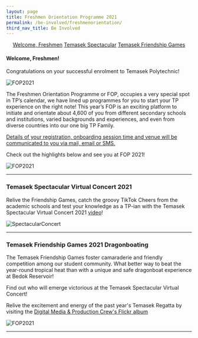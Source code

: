 ```yaml
---
layout: page
title: Freshmen Orientation Programme 2021
permalink: /be-involved/freshmenorientation/
third_nav_title: Be Involved
---
```

<div style="margin:2%; text-align:center">
    <a href="{{site.baseurl}}/be-involved/freshmenorientation/#welcome" class="bp-button">Welcome, Freshmen</a>
    <a href="{{site.baseurl}}/be-involved/freshmenorientation/#spectacular" class="bp-button">Temasek Spectacular</a>
    <a href="{{site.baseurl}}/be-involved/diploma_interest_groups#friendshipgames" class="bp-button">Temasek Friendship Games</a>
</div>

#### <a id="welcome"></a>Welcome, Freshmen!

Congratulations on your successful enrolment to Temasek Polytechnic!

![FOP2021]({{site.baseurl}}/images/BeInvolved-FOPsquare.png)

The Freshmen Orientation Programme or FOP, occupies a very special spot in TP’s calendar, we have lined up programmes for you to start your TP experience on the right note! This year’s FOP is an exciting platform to initiate and orientate about 4,600 of you from different secondary schools and institutions, varied backgrounds and experiences, and even from diverse countries into our one big TP Family. 

<u>Details of your registration, onboarding session time and venue will be communicated to you via mail, email or SMS.</u>

Check out the highlights below and see you at FOP 2021!

![FOP2021]({{site.baseurl}}/images/BeInvolved-FOPschedule2021.png)

---
### <a id="spectacular"></a>Temasek Spectacular Virtual Concert 2021

Relive the Friendship Games, catch the groovy TikTok Cheers from the academic schools and test your knowledge as a TP-ian with the Temasek Spectacular Virtual Concert 2021 [video](https://www.youtube.com/watch?v=1YClN40nEYc)!


![SpectacularConcert]({{site.baseurl}}/images/BeInvolved-SpectacularSquare.png)

---
### <a id="friendshipgames"></a>Temasek Friendship Games 2021 Dragonboating

The Temasek Friendship Games foster camaraderie and friendly competition among our student community. What better way to beat the year-round tropical heat than with a unique and safe dragonboat experience at Bedok Reservoir!

Find out who will emerge victorious at the Temasek Spectacular Virtual Concert!

Relive the excitement and energy of the past year's Temasek Regatta by visiting the <a href="https://www.flickr.com/photos/digitalmediacrewtp/albums/72157690880913613" target="_blank">Digital Media & Production Crew's Flickr album</a>

![FOP2021]({{site.baseurl}}/images/BeInvolved-FriendshipgamesSquare.png)

---
